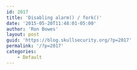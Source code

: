 ```yaml
---
id: 2017
title: 'Disabling alarm() / fork()'
date: '2015-05-20T11:48:01-05:00'
author: 'Ron Bowes'
layout: post
guid: 'https://blog.skullsecurity.org/?p=2017'
permalink: '/?p=2017'
categories:
    - Default
---
```


